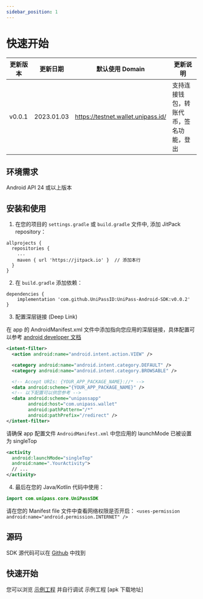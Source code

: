 ```yaml
---
sidebar_position: 1
---
```


# 快速开始

| 更新版本 | 更新日期   | 默认使用 Domain                    | 更新说明                                                                               |
| -------- | ---------- | ---------------------------------- | -------------------------------------------------------------------------------------- |
| v0.0.1   | 2023.01.03 | https://testnet.wallet.unipass.id/ | 支持连接钱包，转账代币，签名功能，登出                                                 |

## 环境需求

Android API 24 或以上版本

## 安装和使用

1. 在您的项目的 `settings.gradle` 或 `build.gradle` 文件中, 添加 JitPack repository：

```
allprojects {
  repositories {
    ...
    maven { url 'https://jitpack.io' }  // 添加本行
  }
}
```

2. 在 `build.gradle` 添加依赖：

```
dependencies {
    implementation 'com.github.UniPassID:UniPass-Android-SDK:v0.0.2'
}
```

3. 配置深层链接 (Deep Link)

在 app 的 AndroidManifest.xml 文件中添加指向您应用的深层链接，具体配置可以参考 [android developer 文档](https://developer.android.com/training/app-links/deep-linking)

```xml
<intent-filter>
  <action android:name="android.intent.action.VIEW" />

  <category android:name="android.intent.category.DEFAULT" />
  <category android:name="android.intent.category.BROWSABLE" />

  <!-- Accept URIs: {YOUR_APP_PACKAGE_NAME}://* -->
  <data android:scheme="{YOUR_APP_PACKAGE_NAME}" />
  <!-- 以下配置可以供您参考 -->
  <data android:scheme="unipassapp"
        android:host="com.unipass.wallet"
        android:pathPattern="/*"
        android:pathPrefix="/redirect" />
</intent-filter>
```

请确保 app 配置文件 `AndroidManifest.xml` 中您应用的 launchMode 已被设置为 singleTop

```xml
<activity
  android:launchMode="singleTop"
  android:name=".YourActivity">
  // ...
</activity>
```

4. 最后在您的 Java/Kotlin 代码中使用：

```Kotlin
import com.unipass.core.UniPassSDK
```

请在您的 Manifest file 文件中查看网络权限是否开启： `<uses-permission android:name="android.permission.INTERNET" />`

## 源码

SDK 源代码可以在 [Github](https://github.com/UniPassID/UniPass-Android-SDK) 中找到

## 快速开始

您可以浏览 [示例工程](https://github.com/UniPassID/UniPass-Android-SDK/tree/main/app) 并自行调试
示例工程 [apk 下载地址]
